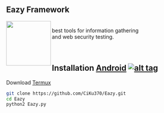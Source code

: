 <h2>Eazy Framework</h2>
<img align="left" width="120" height="120" src="https://i.imgur.com/63TSBiM.png">
<p><br>best tools for information gathering <br> and web security testing.<br><br><br></p> 

## Installation [Android](https://wikipedia.org/wiki/Android) [![alt tag](https://cdn1.iconfinder.com/data/icons/logotypes/32/android-32.png)](https://fr.wikipedia.org/wiki/Android)
 
Download [Termux](https://play.google.com/store/apps/details?id=com.termux)
 
```bash
git clone https://github.com/CiKu370/Eazy.git
cd Eazy
python2 Eazy.py
```
